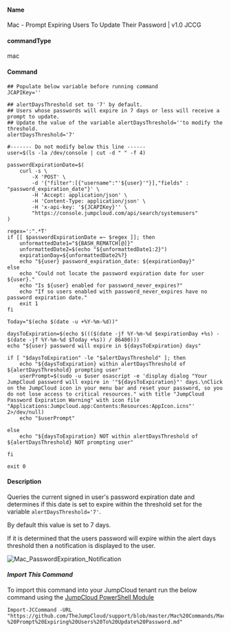 #### Name

Mac - Prompt Expiring Users To Update Their Password | v1.0 JCCG

#### commandType

mac

#### Command

```
## Populate below variable before running command
JCAPIKey=''

## alertDaysThreshold set to '7' by default.
## Users whose passwords will expire in 7 days or less will receive a prompt to update.
## Update the value of the variable alertDaysThreshold=''to modify the threshold.
alertDaysThreshold='7'

#------- Do not modify below this line ------
user=$(ls -la /dev/console | cut -d " " -f 4)

passwordExpirationDate=$(
    curl -s \
        -X 'POST' \
        -d '{"filter":[{"username":"'${user}'"}],"fields" : "password_expiration_date"}' \
        -H 'Accept: application/json' \
        -H 'Content-Type: application/json' \
        -H 'x-api-key: '${JCAPIKey}'' \
        "https://console.jumpcloud.com/api/search/systemusers"
)

regex=':".*T'
if [[ $passwordExpirationDate =~ $regex ]]; then
    unformattedDate1="${BASH_REMATCH[@]}"
    unformattedDate2=$(echo "${unformattedDate1:2}")
    expirationDay=${unformattedDate2%?}
    echo "${user} password_expiration_date: ${expirationDay}"
else
    echo "Could not locate the password expiration date for user ${user}."
    echo "Is ${user} enabled for password_never_expires?"
    echo "If so users enabled with password_never_expires have no password expiration date."
    exit 1
fi

Today="$(echo $(date -u +%Y-%m-%d))"

daysToExpiration=$(echo $((($(date -jf %Y-%m-%d $expirationDay +%s) - $(date -jf %Y-%m-%d $Today +%s)) / 86400)))
echo "${user} password will expire in ${daysToExpiration} days"

if [ "$daysToExpiration" -le "$alertDaysThreshold" ]; then
    echo "${daysToExpiration} within alertDaysThreshold of ${alertDaysThreshold} prompting user"
    userPrompt=$(sudo -u $user osascript -e 'display dialog "Your JumpCloud password will expire in '"${daysToExpiration}"' days.\nClick on the JumpCloud icon in your menu bar and reset your password, so you do not lose access to critical resources." with title "JumpCloud Password Expiration Warning" with icon file "Applications:Jumpcloud.app:Contents:Resources:AppIcon.icns"' 2>/dev/null)
    echo "$userPrompt"

else
    echo "${daysToExpiration} NOT within alertDaysThreshold of ${alertDaysThreshold} NOT prompting user"

fi

exit 0
```

#### Description

Queries the current signed in user's password expiration date and determines if this date is set to expire within the threshold set for the variable `alertDaysThreshold='7'`.

By default this value is set to 7 days.

If it is determined that the users password will expire within the alert days threshold then a notification is displayed to the user.

![Mac_PasswordExpiration_Notification](https://github.com/TheJumpCloud/support/blob/master/PowerShell/JumpCloud%20Commands%20Gallery/Files/Mac_PasswordExpiration_Notification.png?raw=true)

#### *Import This Command*

To import this command into your JumpCloud tenant run the below command using the [JumpCloud PowerShell Module](https://github.com/TheJumpCloud/support/wiki/Installing-the-JumpCloud-PowerShell-Module)

```
Import-JCCommand -URL "https://github.com/TheJumpCloud/support/blob/master/Mac%20Commands/Mac%20-%20Prompt%20Expiring%20Users%20To%20Update%20Password.md"
```
